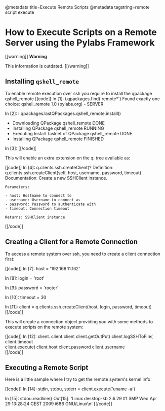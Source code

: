 @metadata title=Execute Remote Scripts
@metadata tagstring=remote script execute

# How to  Execute Scripts on a Remote Server using the Pylabs Framework

[[warning]]
**Warning**

This information is outdated.
[[/warning]]

## Installing `qshell_remote`

To enable remote execution over ssh you require to install the qpackage qshell_remote
[[code]]
In [1]: i.qpackages.find('remote*')
Found exactly one choice: qshell_remote 1.0 (pylabs.org) - SERVER
 
In [2]: i.qpackages.lastQPackages.qshell_remote.install()
 * Downloading QPackage qshell_remote                        DONE
 * Installing QPackage qshell_remote                         RUNNING
 *  Executing Install Tasklet of QPackage qshell_remote      DONE
 * Installing QPackage qshell_remote                         FINISHED

In [3]: 
[[/code]]

This will enable an extra extension on the q. tree available as:

[[code]]
In [4]: q.clients.ssh.createClient(?
Definition: q.clients.ssh.createClient(self, host, username, password, timeout)
Documentation:
    Create a new SSHClient instance.
    
    
    Parameters:
    
    - host: Hostname to connect to
    - username: Username to connect as
    - password: Password to authenticate with
    - timeout: Connection timeout
    
    Returns: SSHClient instance
[[/code]]


## Creating a Client for a Remote Connection

To access a remote system over ssh, you need to create a client connection first:

[[code]]
In [7]: host = '192.168.11.162'

In [8]: login = 'root'

In [9]: password = 'rooter'

In [10]: timeout = 30

In [11]: client = q.clients.ssh.createClient(host, login, password, timeout)
[[/code]]

This will create a connection object providing you with some methods to execute scripts on the remote system:

[[code]]
In [12]: client.
client.client         client.getOutPut(     client.logSSHToFile(  client.timeout        
client.execute(       client.host           client.password       client.username      
[[/code]]


## Executing a Remote Script

Here is a little sample where I try to get the remote system's kernel info:

[[code]]
In [14]: stdin, stdou, stderr = client.execute('uname -a')      

In [15]: stdou.readline()
Out[15]: 'Linux desktop-kb 2.6.29 #1 SMP Wed Apr 29 13:28:24 CEST 2009 i686 GNU/Linux\n'
[[/code]]
